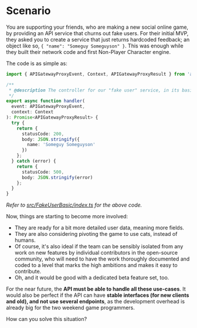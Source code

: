 # Scenario

You are supporting your friends, who are making a new social online game, by providing an API service that churns out fake users. For their initial MVP, they asked you to create a service that just returns hardcoded feedback; an object like so, `{ "name": "Someguy Someguyson" }`. This was enough while they built their network code and first Non-Player Character engine.

The code is as simple as:

```TypeScript
import { APIGatewayProxyEvent, Context, APIGatewayProxyResult } from 'aws-lambda';

/**
 * @description The controller for our "fake user" service, in its basic or naive shape.
 */
export async function handler(
  event: APIGatewayProxyEvent,
  context: Context
): Promise<APIGatewayProxyResult> {
  try {
    return {
      statusCode: 200,
      body: JSON.stringify({
        name: 'Someguy Someguyson'
      })
    };
  } catch (error) {
    return {
      statusCode: 500,
      body: JSON.stringify(error)
    };
  }
}
```

_Refer to [src/FakeUserBasic/index.ts](/src/FakeUserBasic/index.ts) for the above code._

Now, things are starting to become more involved:

- They are ready for a bit more detailed user data, meaning more fields.
- They are also considering pivoting the game to use cats, instead of humans.
- Of course, it's also ideal if the team can be sensibly isolated from any work on new features by individual contributors in the open-source community, who will need to have the work thoroughly documented and coded to a level that marks the high ambitions and makes it easy to contribute.
- Oh, and it would be good with a dedicated beta feature set, too.

For the near future, the **API must be able to handle all these use-cases**. It would also be perfect if the API can have **stable interfaces (for new clients and old), and not use several endpoints**, as the development overhead is already big for the two weekend game programmers.

How can you solve this situation?
